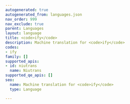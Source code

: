 ```yaml
---
autogenerated: true
autogenerated_from: languages.json
nav_order: 999
nav_exclude: true
parent: Languages
layout: language
title: <code>ify</code>
description: Machine translation for <code>ify</code>
codes:
- ify
family: []
supported_apis:
- id: niutrans
  name: Niutrans
supported_qe_apis: []
seo:
  name: Machine translation for <code>ify</code>
  type: Language

---
```



